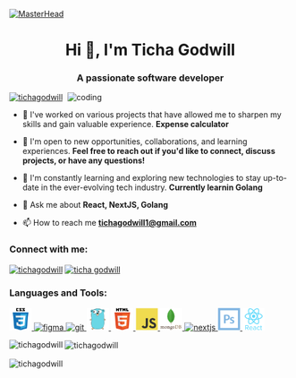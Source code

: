 [![MasterHead](https://media.istockphoto.com/id/1470350413/vector/software-developer-working-with-computers.jpg?s=612x612&w=0&k=20&c=rMDiFqhfe3PUzikjGeCuSl-x4YlXFCcnM_psO4MlOU0=)](https://your-own-link.com)
<h1 align="center">Hi 👋, I'm Ticha Godwill</h1>
<h3 align="center">A passionate software developer</h3>
<img align="right" alt="coding" width="400"  src= "https://d585tldpucybw.cloudfront.net/sfimages/default-source/default-album/this-state.gif?sfvrsn=8f30c74e_1">

<p align="left"> <a href="https://twitter.com/tichagodwill" target="blank"><img src="https://img.shields.io/twitter/follow/tichagodwill?logo=twitter&style=for-the-badge" alt="tichagodwill" /></a> </p>

- 🔭 I've worked on various projects that have allowed me to sharpen my skills and gain valuable experience. **Expense calculator**

- 🌱 I'm open to new opportunities, collaborations, and learning experiences. **Feel free to reach out if you'd like to connect, discuss projects, or have any questions!**

- 🌱 I'm constantly learning and exploring new technologies to stay up-to-date in the ever-evolving tech industry. **Currently learnin Golang**

- 💬 Ask me about **React, NextJS, Golang**

- 📫 How to reach me **tichagodwill1@gmail.com**

<h3 align="left">Connect with me:</h3>
<p align="left">
<a href="https://twitter.com/tichagodwill" target="blank"><img align="center" src="https://raw.githubusercontent.com/rahuldkjain/github-profile-readme-generator/master/src/images/icons/Social/twitter.svg" alt="tichagodwill" height="30" width="40" /></a>
<a href="https://linkedin.com/in/ticha godwill" target="blank"><img align="center" src="https://raw.githubusercontent.com/rahuldkjain/github-profile-readme-generator/master/src/images/icons/Social/linked-in-alt.svg" alt="ticha godwill" height="30" width="40" /></a>
</p>

<h3 align="left">Languages and Tools:</h3>
<p align="left"> <a href="https://www.w3schools.com/css/" target="_blank" rel="noreferrer"> <img src="https://raw.githubusercontent.com/devicons/devicon/master/icons/css3/css3-original-wordmark.svg" alt="css3" width="40" height="40"/> </a> <a href="https://www.figma.com/" target="_blank" rel="noreferrer"> <img src="https://www.vectorlogo.zone/logos/figma/figma-icon.svg" alt="figma" width="40" height="40"/> </a> <a href="https://git-scm.com/" target="_blank" rel="noreferrer"> <img src="https://www.vectorlogo.zone/logos/git-scm/git-scm-icon.svg" alt="git" width="40" height="40"/> </a> <a href="https://golang.org" target="_blank" rel="noreferrer"> <img src="https://raw.githubusercontent.com/devicons/devicon/master/icons/go/go-original.svg" alt="go" width="40" height="40"/> </a> <a href="https://www.w3.org/html/" target="_blank" rel="noreferrer"> <img src="https://raw.githubusercontent.com/devicons/devicon/master/icons/html5/html5-original-wordmark.svg" alt="html5" width="40" height="40"/> </a> <a href="https://developer.mozilla.org/en-US/docs/Web/JavaScript" target="_blank" rel="noreferrer"> <img src="https://raw.githubusercontent.com/devicons/devicon/master/icons/javascript/javascript-original.svg" alt="javascript" width="40" height="40"/> </a> <a href="https://www.mongodb.com/" target="_blank" rel="noreferrer"> <img src="https://raw.githubusercontent.com/devicons/devicon/master/icons/mongodb/mongodb-original-wordmark.svg" alt="mongodb" width="40" height="40"/> </a> <a href="https://nextjs.org/" target="_blank" rel="noreferrer"> <img src="https://cdn.worldvectorlogo.com/logos/nextjs-2.svg" alt="nextjs" width="40" height="40"/> </a> <a href="https://www.photoshop.com/en" target="_blank" rel="noreferrer"> <img src="https://raw.githubusercontent.com/devicons/devicon/master/icons/photoshop/photoshop-line.svg" alt="photoshop" width="40" height="40"/> </a> <a href="https://reactjs.org/" target="_blank" rel="noreferrer"> <img src="https://raw.githubusercontent.com/devicons/devicon/master/icons/react/react-original-wordmark.svg" alt="react" width="40" height="40"/> </a> </p>

<p><img align="left" src="https://github-readme-stats.vercel.app/api/top-langs?username=tichagodwill&show_icons=true&locale=en&layout=compact" alt="tichagodwill" /></p>

<p>&nbsp;<img align="center" src="https://github-readme-stats.vercel.app/api?username=tichagodwill&show_icons=true&locale=en" alt="tichagodwill" /></p>

<p><img align="center" src="https://github-readme-streak-stats.herokuapp.com/?user=tichagodwill&" alt="tichagodwill" /></p>

